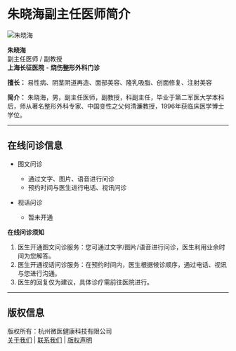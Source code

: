 # 朱晓海副主任医师简介

![朱晓海](https://kano.guahao.com/Ib6691838724_image140.jpg?timestamp=1657676953669)

**朱晓海**  
副主任医师 / 副教授  
**上海长征医院** - **烧伤整形外科门诊**

**擅长：** 易性病、阴茎阴道再造、面部美容、隆乳吸脂、创面修复、注射美容

**简介：** 朱晓海，男，副主任医师，副教授，科副主任，毕业于第二军医大学本科后，师从著名整形外科专家、中国变性之父何清濂教授，1996年获临床医学博士学位。

---

## 在线问诊信息

- 图文问诊
  - 通过文字、图片、语音进行问诊
  - 预约时间与医生进行电话、视讯问诊
  
- 视话问诊
  - 暂未开通

**在线问诊须知**

1. 医生开通图文问诊服务：您可通过文字/图片/语音进行问诊，医生利用业余时间为您解答。
2. 医生开通视话问诊服务：在预约时间内，医生根据候诊顺序，通过电话、视讯与您进行沟通。
3. 医生的回复仅为建议，具体诊疗需前往医院进行。

---

## 版权信息

版权所有：杭州微医健康科技有限公司  
[关于我们](https://www.wedoctor.com/about) | [联系我们](https://www.wedoctor.com/contact) | [版权声明](https://www.wedoctor.com/statement)
<!-- tcd_original_link https://58.guahao.com/expert/edfef88b-3067-4b86-a3f2-c84651f23048000 -->
